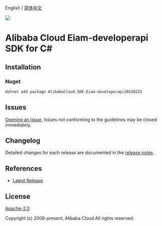 English | [简体中文](README-CN.md)

![](https://aliyunsdk-pages.alicdn.com/icons/AlibabaCloud.svg)

# Alibaba Cloud Eiam-developerapi SDK for C#

## Installation

### Nuget

```bash
dotnet add package AlibabaCloud.SDK.Eiam-developerapi20220225
```

## Issues

[Opening an Issue](https://github.com/aliyun/alibabacloud-csharp-sdk/issues/new), Issues not conforming to the guidelines may be closed immediately.

## Changelog

Detailed changes for each release are documented in the [release notes](./ChangeLog.md).

## References

* [Latest Release](https://github.com/aliyun/alibabacloud-csharp-sdk/)

## License

[Apache-2.0](http://www.apache.org/licenses/LICENSE-2.0)

Copyright (c) 2009-present, Alibaba Cloud All rights reserved.
